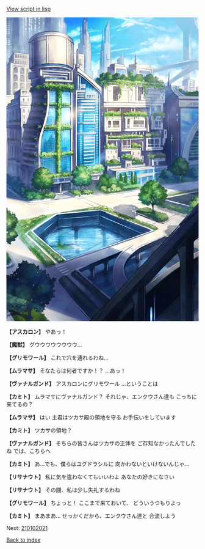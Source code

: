[View script in lisp](../scripts/210102013.txt)

![in_city.png](../images/backgrounds/in_city.png)

**【アスカロン】**
やあっ！

**【魔獣】**
グウウウウウウウウ…

**【グリモワール】**
これで穴を通れるわね…

**【ムラマサ】**
そなたらは何者ですか！？
…あっ！

**【ヴァナルガンド】**
アスカロンにグリモワール
…ということは

**【カミト】**
ムラマサにヴァナルガンド？
それじゃ、エンクウさん達も
こっちに来てるの？

**【ムラマサ】**
はい
主君はツカサ殿の領地を守る
お手伝いをしています

**【カミト】**
ツカサの領地？

**【ヴァナルガンド】**
そちらの皆さんはツカサの正体を
ご存知なかったんでしたね
では、こちらへ

**【カミト】**
あ…でも、僕らはユグドラシルに
向かわないといけないんじゃ…

**【リサナウト】**
私に気を遣わなくてもいいわよ
あなたの好きになさい

**【リサナウト】**
その間、私は少し失礼するわね

**【グリモワール】**
ちょっと！
ここまで来ておいて、
どういうつもりよっ

**【カミト】**
まあまあ…
せっかくだから、エンクウさん達と
合流しよう

Next: [210102021](210102021.md)

[Back to index](index.md)
